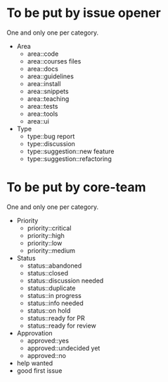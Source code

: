 # To be put by issue opener
One and only one per category.
- Area
	- area::code
	- area::courses files
	- area::docs
	- area::guidelines
	- area::install
	- area::snippets
	- area::teaching
	- area::tests
	- area::tools
	- area::ui
- Type
	- type::bug report
	- type::discussion
	- type::suggestion::new feature
	- type::suggestion::refactoring

# To be put by core-team
One and only one per category.
- Priority
	- priority::critical
	- priority::high
	- priority::low
	- priority::medium
- Status
	- status::abandoned
	- status::closed
	- status::discussion needed
	- status::duplicate
	- status::in progress
	- status::info needed
	- status::on hold
	- status::ready for PR
	- status::ready for review
- Approvation
	- approved::yes
	- approved::undecided yet
	- approved::no
- help wanted
- good first issue
